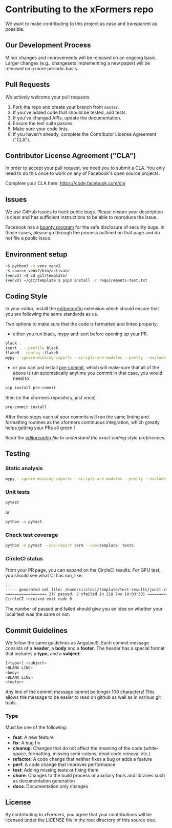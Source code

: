 # Contributing to the xFormers repo

We want to make contributing to this project as easy and transparent as
possible.

## Our Development Process

Minor changes and improvements will be released on an ongoing basis. Larger
changes (e.g., changesets implementing a new paper) will be released on a
more periodic basis.

## Pull Requests

We actively welcome your pull requests.

1. Fork the repo and create your branch from `master`.
2. If you've added code that should be tested, add tests.
3. If you've changed APIs, update the documentation.
4. Ensure the test suite passes.
5. Make sure your code lints.
6. If you haven't already, complete the Contributor License Agreement ("CLA").

## Contributor License Agreement ("CLA")

In order to accept your pull request, we need you to submit a CLA. You only need
to do this once to work on any of Facebook's open source projects.

Complete your CLA here: <https://code.facebook.com/cla>

## Issues

We use GitHub issues to track public bugs. Please ensure your description is
clear and has sufficient instructions to be able to reproduce the issue.

Facebook has a [bounty program](https://www.facebook.com/whitehat/) for the safe
disclosure of security bugs. In those cases, please go through the process
outlined on that page and do not file a public issue.

## Environment setup

```bash
~$ python3 -m venv venv2
~$ source venv2/bin/activate
(venv2) ~$ cd git/template/
(venv2) ~/git/template $ pip3 install -r requirements-test.txt
```

## Coding Style

In your editor, install the [editorconfig](https://editorconfig.org/) extension
which should ensure that you are following the same standards as us.

Two options to make sure that the code is formatted and linted properly:
* either you run black, mypy and isort before opening up your PR.

```bash
black .
isort . --profile black
flake8 --config .flake8
mypy --ignore-missing-imports --scripts-are-modules --pretty --exclude build/ --exclude stubs/ .
```

* or you can just install [pre-commit](https://pre-commit.com/), which will make sure that all of the above is run automatically anytime you commit 
in that case, you would need to 
```bash
pip install pre-commit 
```
then (in the xformers repository, just once)
```bash
pre-commit install 
```

After these steps each of your commits will run the same linting and formatting routines as the xformers continuous integration, which greatly helps getting your PRs all green !

_Read the [editorconfig](.editorconfig) file to understand the exact coding style preferences._

## Testing

### Static analysis

```bash
mypy --ignore-missing-imports --scripts-are-modules --pretty --exclude stubs/ .
```

### Unit tests

```bash
pytest
```

or

``` bash
python -m pytest
```

### Check test coverage

``` bash
python -m pytest --cov-report term --cov=template  tests
```

### CircleCI status

From your PR page, you can expand on the CircleCI results. For GPU test, you should see
what CI has run, like:

``` bash
...
----- generated xml file: /home/circleci/template/test-results/junit.xml ------
================== 217 passed, 2 xfailed in 218.74s (0:03:38) ==================
CircleCI received exit code 0
```

The number of passed and failed should give you an idea on whether your local
test was the same or not.

## Commit Guidelines

We follow the same guidelines as AngularJS. Each commit message consists of a **header**,
a **body** and a **footer**.  The header has a special format that includes a **type**,
and a **subject**:

```bash
[<type>] <subject>
<BLANK LINE>
<body>
<BLANK LINE>
<footer>
```

Any line of the commit message cannot be longer 100 characters! This allows the message to be easier
to read on github as well as in various git tools.

### Type

Must be one of the following:

* **feat**: A new feature
* **fix**: A bug fix
* **cleanup**: Changes that do not affect the meaning of the code (white-space, formatting, missing
  semi-colons, dead code removal etc.)
* **refactor**: A code change that neither fixes a bug or adds a feature
* **perf**: A code change that improves performance
* **test**: Adding missing tests or fixing them
* **chore**: Changes to the build process or auxiliary tools and libraries such as documentation
generation
* **docs**: Documentation only changes

## License

By contributing to *xFormers*, you agree that your contributions will be licensed
under the LICENSE file in the root directory of this source tree.
